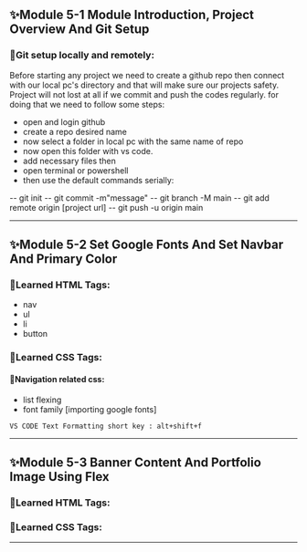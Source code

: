 ## ✨Module 5-1 Module Introduction, Project Overview And Git Setup

### 🧨Git setup locally and remotely:

Before starting any project we need to create a github repo then connect with our local pc's directory and that will make sure our projects safety. Project will not lost at all if we commit and push the codes regularly. for doing that we need to follow some steps:

- open and login github
- create a repo desired name
- now select a folder in local pc with the same name of repo
- now open this folder with vs code.
- add necessary files then
- open terminal or powershell
- then use the default commands serially:

-- git init
-- git commit -m"message"
-- git branch -M main
-- git add remote origin [project url]
-- git push -u origin main

---

## ✨Module 5-2 Set Google Fonts And Set Navbar And Primary Color

### 🧨Learned HTML Tags:
- nav
- ul
- li
- button

### 🧨Learned CSS Tags:

#### 🎇Navigation related css:
- list flexing
- font family [importing google fonts]

`VS CODE Text Formatting short key : alt+shift+f`

---

## ✨Module 5-3 Banner Content And Portfolio Image Using Flex

### 🧨Learned HTML Tags:


### 🧨Learned CSS Tags:

---
